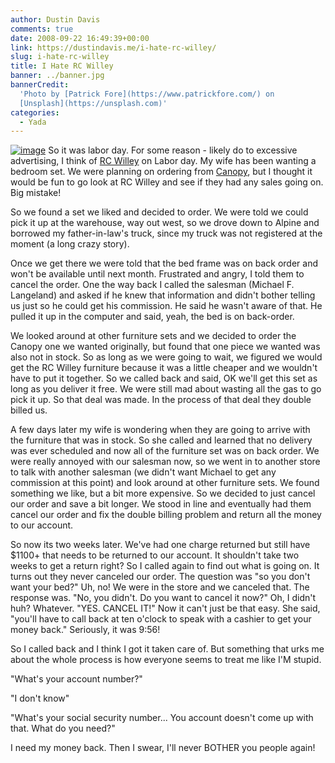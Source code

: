 ```yaml
---
author: Dustin Davis
comments: true
date: 2008-09-22 16:49:39+00:00
link: https://dustindavis.me/i-hate-rc-willey/
slug: i-hate-rc-willey
title: I Hate RC Willey
banner: ../banner.jpg
bannerCredit:
  'Photo by [Patrick Fore](https://www.patrickfore.com/) on
  [Unsplash](https://unsplash.com)'
categories:
  - Yada
---
```


[![image](http://www.nerdydork.com/wp-content/uploads/2008/09/image-thumb1.png)](http://www.nerdydork.com/wp-content/uploads/2008/09/image1.png)
So it was labor day. For some reason - likely do to excessive advertising, I
think of [RC Willey](http://www.rcwilley.com) on Labor day. My wife has been
wanting a bedroom set. We were planning on ordering from
[Canopy](http://www.canopyliving.com), but I thought it would be fun to go look
at RC Willey and see if they had any sales going on. Big mistake!

So we found a set we liked and decided to order. We were told we could pick it
up at the warehouse, way out west, so we drove down to Alpine and borrowed my
father-in-law's truck, since my truck was not registered at the moment (a long
crazy story).

Once we get there we were told that the bed frame was on back order and won't be
available until next month. Frustrated and angry, I told them to cancel the
order. One the way back I called the salesman (Michael F. Langeland) and asked
if he knew that information and didn't bother telling us just so he could get
his commission. He said he wasn't aware of that. He pulled it up in the computer
and said, yeah, the bed is on back-order.

We looked around at other furniture sets and we decided to order the Canopy one
we wanted originally, but found that one piece we wanted was also not in stock.
So as long as we were going to wait, we figured we would get the RC Willey
furniture because it was a little cheaper and we wouldn't have to put it
together. So we called back and said, OK we'll get this set as long as you
deliver it free. We were still mad about wasting all the gas to go pick it up.
So that deal was made. In the process of that deal they double billed us.

A few days later my wife is wondering when they are going to arrive with the
furniture that was in stock. So she called and learned that no delivery was ever
scheduled and now all of the furniture set was on back order. We were really
annoyed with our salesman now, so we went in to another store to talk with
another salesman (we didn't want Michael to get any commission at this point)
and look around at other furniture sets. We found something we like, but a bit
more expensive. So we decided to just cancel our order and save a bit longer. We
stood in line and eventually had them cancel our order and fix the double
billing problem and return all the money to our account.

So now its two weeks later. We've had one charge returned but still have \$1100+
that needs to be returned to our account. It shouldn't take two weeks to get a
return right? So I called again to find out what is going on. It turns out they
never canceled our order. The question was "so you don't want your bed?" Uh, no!
We were in the store and we canceled that. The response was. "No, you didn't. Do
you want to cancel it now?" Oh, I didn't huh? Whatever. "YES. CANCEL IT!" Now it
can't just be that easy. She said, "you'll have to call back at ten o'clock to
speak with a cashier to get your money back." Seriously, it was 9:56!

So I called back and I think I got it taken care of. But something that urks me
about the whole process is how everyone seems to treat me like I'M stupid.

"What's your account number?"

"I don't know"

"What's your social security number... You account doesn't come up with that.
What do you need?"

I need my money back. Then I swear, I'll never BOTHER you people again!
